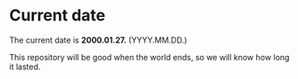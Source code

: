 # Current date

The current date is **2000.01.27.** (YYYY.MM.DD.)

This repository will be good when the world ends, so we will know how long it lasted.
